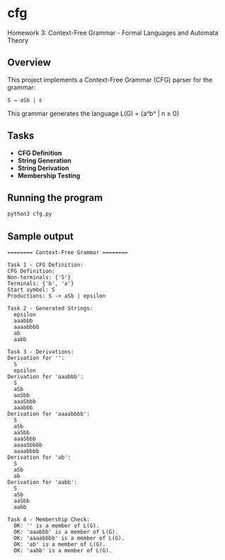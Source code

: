 # cfg
Homework 3: Context-Free Grammar - Formal Languages and Automata Theory

## Overview
This project implements a Context-Free Grammar (CFG) parser for the grammar:
```
S → aSb | ε
```
This grammar generates the language L(G) = {aⁿbⁿ | n ≥ 0}

## Tasks
- **CFG Definition**
- **String Generation**
- **String Derivation**
- **Membership Testing**

## Running the program
```bash
python3 cfg.py
```

## Sample output
```
======== Context-Free Grammar ========

Task 1 - CFG Definition:
CFG Definition:
Non-terminals: {'S'}
Terminals: {'b', 'a'}
Start symbol: S
Productions: S -> aSb | epsilon

Task 2 - Generated Strings:
  epsilon
  aaabbb
  aaaabbbb
  ab
  aabb

Task 3 - Derivations:
Derivation for '':
  S
  epsilon
Derivation for 'aaabbb':
  S
  aSb
  aaSbb
  aaaSbbb
  aaabbb
Derivation for 'aaaabbbb':
  S
  aSb
  aaSbb
  aaaSbbb
  aaaaSbbbb
  aaaabbbb
Derivation for 'ab':
  S
  aSb
  ab
Derivation for 'aabb':
  S
  aSb
  aaSbb
  aabb

Task 4 - Membership Check:
  OK: '' is a member of L(G).
  OK: 'aaabbb' is a member of L(G).
  OK: 'aaaabbbb' is a member of L(G).
  OK: 'ab' is a member of L(G).
  OK: 'aabb' is a member of L(G).
```